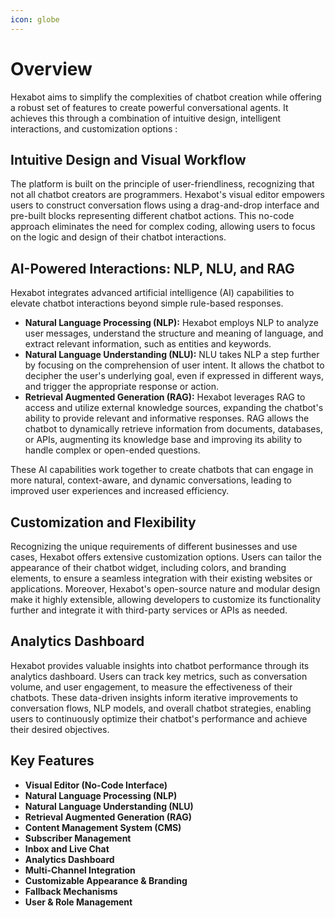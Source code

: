 ```yaml
---
icon: globe
---
```


# Overview

Hexabot aims to simplify the complexities of chatbot creation while offering a robust set of features to create powerful conversational agents. It achieves this through a combination of intuitive design, intelligent interactions, and customization options :

## **Intuitive Design and Visual Workflow**

The platform is built on the principle of user-friendliness, recognizing that not all chatbot creators are programmers. Hexabot's visual editor empowers users to construct conversation flows using a drag-and-drop interface and pre-built blocks representing different chatbot actions. This no-code approach eliminates the need for complex coding, allowing users to focus on the logic and design of their chatbot interactions.

## **AI-Powered Interactions: NLP, NLU, and RAG**

Hexabot integrates advanced artificial intelligence (AI) capabilities to elevate chatbot interactions beyond simple rule-based responses.

* **Natural Language Processing (NLP):** Hexabot employs NLP to analyze user messages, understand the structure and meaning of language, and extract relevant information, such as entities and keywords.
* **Natural Language Understanding (NLU):** NLU takes NLP a step further by focusing on the comprehension of user intent. It allows the chatbot to decipher the user's underlying goal, even if expressed in different ways, and trigger the appropriate response or action.
* **Retrieval Augmented Generation (RAG):** Hexabot leverages RAG to access and utilize external knowledge sources, expanding the chatbot's ability to provide relevant and informative responses. RAG allows the chatbot to dynamically retrieve information from documents, databases, or APIs, augmenting its knowledge base and improving its ability to handle complex or open-ended questions.

These AI capabilities work together to create chatbots that can engage in more natural, context-aware, and dynamic conversations, leading to improved user experiences and increased efficiency.

## **Customization and Flexibility**

Recognizing the unique requirements of different businesses and use cases, Hexabot offers extensive customization options. Users can tailor the appearance of their chatbot widget, including colors, and branding elements, to ensure a seamless integration with their existing websites or applications. Moreover, Hexabot's open-source nature and modular design make it highly extensible, allowing developers to customize its functionality further and integrate it with third-party services or APIs as needed.

## **Analytics Dashboard**

Hexabot provides valuable insights into chatbot performance through its analytics dashboard. Users can track key metrics, such as conversation volume, and user engagement, to measure the effectiveness of their chatbots. These data-driven insights inform iterative improvements to conversation flows, NLP models, and overall chatbot strategies, enabling users to continuously optimize their chatbot's performance and achieve their desired objectives.

## Key Features

* **Visual Editor (No-Code Interface)**
* **Natural Language Processing (NLP)**
* **Natural Language Understanding (NLU)**
* **Retrieval Augmented Generation (RAG)**
* **Content Management System (CMS)**
* **Subscriber Management**
* **Inbox and Live Chat**
* **Analytics Dashboard**
* **Multi-Channel Integration**
* **Customizable Appearance & Branding**
* **Fallback Mechanisms**
* **User & Role Management**
